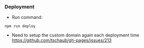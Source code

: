 ### Deployment
- Run command:
```
npm run deploy
```
- Need to setup the custom domain again each deployment time
https://github.com/tschaub/gh-pages/issues/213
